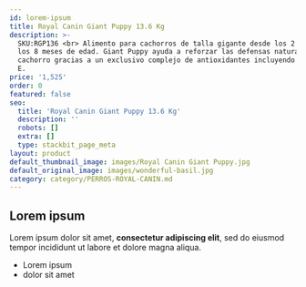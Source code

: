 ```yaml
---
id: lorem-ipsum
title: Royal Canin Giant Puppy 13.6 Kg
description: >-
  SKU:RGP136 <br> Alimento para cachorros de talla gigante desde los 2 meses a
  los 8 meses de edad. Giant Puppy ayuda a reforzar las defensas naturales de su
  cachorro gracias a un exclusivo complejo de antioxidantes incluyendo vitamina
  E.
price: '1,525'
order: 0
featured: false
seo:
  title: 'Royal Canin Giant Puppy 13.6 Kg'
  description: ''
  robots: []
  extra: []
  type: stackbit_page_meta
layout: product
default_thumbnail_image: images/Royal Canin Giant Puppy.jpg
default_original_image: images/wonderful-basil.jpg
category: category/PERROS-ROYAL-CANIN.md
---
```

## Lorem ipsum

Lorem ipsum dolor sit amet, **consectetur adipiscing elit**, sed do eiusmod tempor incididunt ut labore et dolore magna aliqua.

- Lorem ipsum
- dolor sit amet